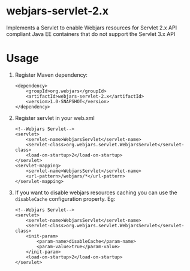 webjars-servlet-2.x
========
Implements a Servlet to enable Webjars resources for Servlet 2.x API compliant Java EE containers that do not support the Servlet 3.x API

# Usage

1. Register Maven dependency:

    ```
    <dependency>
        <groupId>org.webjars</groupId>
        <artifactId>webjars-servlet-2.x</artifactId>
        <version>1.0-SNAPSHOT</version>
    </dependency>
    ```

2. Register servlet in your web.xml

    ```
    <!--Webjars Servlet-->
    <servlet>
        <servlet-name>WebjarsServlet</servlet-name>
        <servlet-class>org.webjars.servlet.WebjarsServlet</servlet-class>
        <load-on-startup>2</load-on-startup>
    </servlet>
    <servlet-mapping>
        <servlet-name>WebjarsServlet</servlet-name>
        <url-pattern>/webjars/*</url-pattern>
    </servlet-mapping>
    ```

3. If you want to disable webjars resources caching you can use the `disableCache` configuration property. Eg:

    ```
    <!--Webjars Servlet-->
    <servlet>
        <servlet-name>WebjarsServlet</servlet-name>
        <servlet-class>org.webjars.servlet.WebjarsServlet</servlet-class>
        <init-param>
            <param-name>disableCache</param-name>
            <param-value>true</param-value>
        </init-param>
        <load-on-startup>2</load-on-startup>
    </servlet>
    ```
